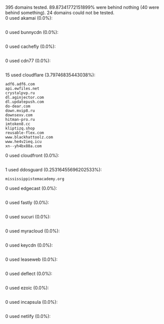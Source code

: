 395 domains tested. 89.87341772151899% were behind nothing (40 were behind something). 24 domains could not be tested.<br>
0 used akamai (0.0%):
```

```

0 used bunnycdn (0.0%):
```

```

0 used cachefly (0.0%):
```

```

0 used cdn77 (0.0%):
```

```

15 used cloudflare (3.79746835443038%):
```
adf6.adf6.com
api.ewfiles.net
crystalpvp.ru
dl.aginjector.com
dl.updatepush.com
do-dear.com
down.mvip8.ru
downsexv.com
hitman-pro.ru
imtoken8.cc
kliptizq.shop
reusable-flex.com
www.blackhattoolz.com
www.he4v2ieq.icu
xn--yh4bx88a.com
```

0 used cloudfront (0.0%):
```

```

1 used ddosguard (0.25316455696202533%):
```
mississippistemacademy.org
```

0 used edgecast (0.0%):
```

```

0 used fastly (0.0%):
```

```

0 used sucuri (0.0%):
```

```

0 used myracloud (0.0%):
```

```

0 used keycdn (0.0%):
```

```

0 used leaseweb (0.0%):
```

```

0 used deflect (0.0%):
```

```

0 used ezoic (0.0%):
```

```

0 used incapsula (0.0%):
```

```

0 used netlify (0.0%):
```

```
